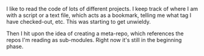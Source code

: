 I like to read the code of lots of different projects.  I keep track of where I
am with a script or a text file, which acts as a bookmark, telling me what tag
I have checked-out, etc.  This was starting to get unwieldy.

Then I hit upon the idea of creating a meta-repo, which references the repos
I'm reading as sub-modules.  Right now it's still in the beginning phase.
